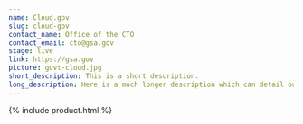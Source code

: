 ```yaml
---
name: Cloud.gov
slug: cloud-gov
contact_name: Office of the CTO
contact_email: cto@gsa.gov
stage: live
link: https://gsa.gov
picture: govt-cloud.jpg
short_description: This is a short description.
long_description: Here is a much longer description which can detail out more of the products components and dependencies.
---
```


{% include product.html %}